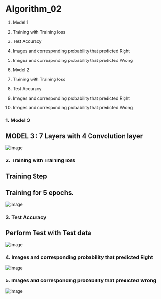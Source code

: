 # Algorithm_02
1. Model 1
2. Training with Training loss
3. Test Accuracy
4. Images and corresponding probability that predicted Right
5. Images and corresponding probability that predicted Wrong


1. Model 2
2. Training with Training loss
3. Test Accuracy
4. Images and corresponding probability that predicted Right
5. Images and corresponding probability that predicted Wrong



### 1. Model 3
## MODEL 3 : 7 Layers with 4 Convolution layer 
![image](https://user-images.githubusercontent.com/79622778/120935495-09b9bf80-c73e-11eb-8cd1-5f69c71fa409.png)


### 2. Training with Training loss
## Training Step 
## Training for 5 epochs.
![image](https://user-images.githubusercontent.com/79622778/120935650-be53e100-c73e-11eb-8030-2f4a30de311d.png)


### 3. Test Accuracy
## Perform Test with Test data 
![image](https://user-images.githubusercontent.com/79622778/120935696-e8a59e80-c73e-11eb-94c0-d053101213cd.png)


### 4. Images and corresponding probability that predicted Right
![image](https://user-images.githubusercontent.com/79622778/120935713-f824e780-c73e-11eb-9717-2533518a8920.png)


### 5. Images and corresponding probability that predicted Wrong
![image](https://user-images.githubusercontent.com/79622778/120935718-070b9a00-c73f-11eb-86b8-75142eae9063.png)

